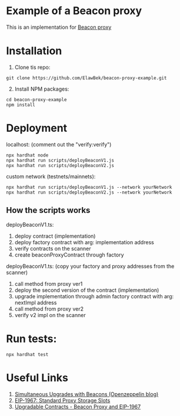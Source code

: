 # Example of a Beacon proxy

This is an implementation for [Beacon proxy](https://docs.openzeppelin.com/contracts/4.x/api/proxy#BeaconProxy)

# Installation

1. Clone tis repo:

```shell
git clone https://github.com/ElawBek/beacon-proxy-example.git
```

2. Install NPM packages:

```shell
cd beacon-proxy-example
npm install
```

# Deployment

localhost: (comment out the "verify:verify")

```shell
npx hardhat node
npx hardhat run scripts/deployBeaconV1.js
npx hardhat run scripts/deployBeaconV2.js
```

custom network (testnets/mainnets):

```shell
npx hardhat run scripts/deployBeaconV1.js --network yourNetwork
npx hardhat run scripts/deployBeaconV2.js --network yourNetwork
```

## How the scripts works

deployBeaconV1.ts:

1. deploy contract (implementation)
2. deploy factory contract with arg: implementation address
3. verify contracts on the scanner
4. create beaconProxyContract through factory

deployBeaconV1.ts: (copy your factory and proxy addresses from the scanner)

1. call method from proxy ver1
2. deploy the second version of the contract (implementation)
3. upgrade implementation through admin factory contract with arg: nextImpl address
4. call method from proxy ver2
5. verify v2 impl on the scanner

# Run tests:

```shell
npx hardhat test
```

# Useful Links

1. [Simultaneous Upgrades with Beacons (Openzeppelin blog)](https://blog.openzeppelin.com/the-state-of-smart-contract-upgrades/#beacons)
2. [EIP-1967: Standard Proxy Storage Slots](https://eips.ethereum.org/EIPS/eip-1967)
3. [Upgradable Contracts - Beacon Proxy and EIP-1967 ](https://www.youtube.com/watch?v=2oUHr8hxzBA)
